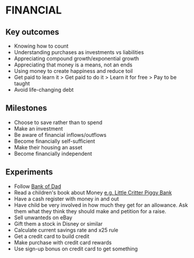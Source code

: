 # FINANCIAL

## Key outcomes

- Knowing how to count
- Understanding purchases as investments vs liabilities
- Appreciating compound growth/exponential growth
- Appreciating that money is a means, not an ends
- Using money to create happiness and reduce toil
- Get paid to learn it > Get paid to do it > Learn it for free > Pay to be taught
- Avoid life-changing debt

## Milestones

- Choose to save rather than to spend
- Make an investment
- Be aware of financial inflows/outflows
- Become financially self-sufficient
- Make their housing an asset
- Become financially independent

## Experiments

- Follow [Bank of Dad](http://bookoutlines.pbworks.com/w/page/14422711/The%20First%20National%20Bank%20of%20Dad)
- Read a children's book about Money [e.g. Little Critter Piggy Bank](https://smile.amazon.com/Just-Piggy-Bank-Little-Critter/dp/0606251839?sa-no-redirect=1)
- Have a cash register with money in and out
- Have child be very involved in how much they get for an allowance. Ask them what they think they should make and petition for a raise.
- Sell unwanteds on eBay
- Gift them a stock in Disney or similar
- Calculate current savings rate and x25 rule
- Get a credit card to build credit
- Make purchase with credit card rewards
- Use sign-up bonus on credit card to get something
